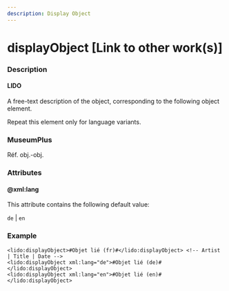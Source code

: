 ```yaml
---
description: Display Object
---
```


# displayObject \[Link to other work\(s\)\]

### Description

#### LIDO

A free-text description of the object, corresponding to the following object element.

Repeat this element only for language variants.

### MuseumPlus

Réf. obj.-obj.

### Attributes

#### @xml:lang

This attribute contains the following default value:

`de` \| `en`

### Example

```markup
<lido:displayObject>#Objet lié (fr)#</lido:displayObject> <!-- Artist | Title | Date -->
<lido:displayObject xml:lang="de">#Objet lié (de)#</lido:displayObject>
<lido:displayObject xml:lang="en">#Objet lié (en)#</lido:displayObject>
```




